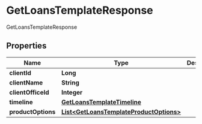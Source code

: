

# GetLoansTemplateResponse

GetLoansTemplateResponse
## Properties

Name | Type | Description | Notes
------------ | ------------- | ------------- | -------------
**clientId** | **Long** |  |  [optional]
**clientName** | **String** |  |  [optional]
**clientOfficeId** | **Integer** |  |  [optional]
**timeline** | [**GetLoansTemplateTimeline**](GetLoansTemplateTimeline.md) |  |  [optional]
**productOptions** | [**List&lt;GetLoansTemplateProductOptions&gt;**](GetLoansTemplateProductOptions.md) |  |  [optional]



